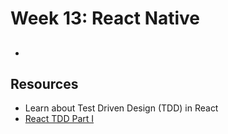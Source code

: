 # Week 13: React Native

## 

- 


## Resources

- Learn about Test Driven Design (TDD) in React
- [React TDD Part I](https://www.twitch.tv/videos/336693260)